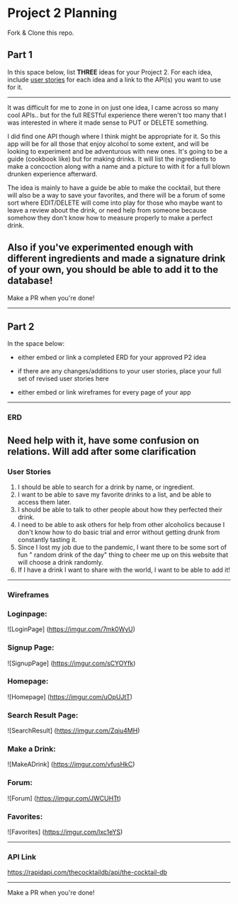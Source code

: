# Project 2 Planning

Fork & Clone this repo.

## Part 1

In this space below, list **THREE** ideas for your Project 2. For each idea, include [user stories](https://revelry.co/user-stories-that-dont-suck/) for each idea and a link to the API(s) you want to use for it.

--------------------------------------------------------
It was difficult for me to zone in on just one idea, I came across so many cool APIs.. but for the full RESTful experience there weren't too many that I was interested in where it made sense to PUT or DELETE something. 

I did find one API though where I think might be appropriate for it. So this app will be for all those that enjoy alcohol to some extent, and will be looking to experiment and be adventurous with new ones. It's going to be a guide (cookbook like) but for making drinks. It will list the ingredients to make a concoction along with a name and a picture to with it for a full blown drunken experience afterward. 

The idea is mainly to have a guide be able to make the cocktail, but there will also be a way to save your favorites, and there will be a forum of some sort where EDIT/DELETE will come into play for those who maybe want to leave a review about the drink, or need help from someone because somehow they don't know how to measure properly to make a perfect drink.

Also if you've experimented enough with different ingredients and made a signature drink of your own, you should be able to add it to the database!
---------------------------------------------------------

Make a PR when you're done!

---

## Part 2

In the space below:
* either embed or link a completed ERD for your approved P2 idea

* if there are any changes/additions to your user stories, place your full set of revised user stories here

* either embed or link wireframes for every page of your app

----------------------------------------------------------
### ERD
Need help with it, have some confusion on relations. Will add after some clarification
----------------------------------------------------------
### User Stories
1. I should be able to search for a drink by name, or ingredient.
2. I want to be able to save my favorite drinks to a list, and be able to access them later.
3. I should be able to talk to other people about how they perfected their drink. 
4. I need to be able to ask others for help from other alcoholics because I don't know how to do basic trial and error without getting drunk from constantly tasting it.
5. Since I lost my job due to the pandemic, I want there to be some sort of fun " random drink of the day" thing to cheer me up on this website that will choose a drink randomly.
6. If I have a drink I want to share with the world, I want to be able to add it!

----------------------------------------------------------
### Wireframes

### Loginpage:
![LoginPage] (https://imgur.com/7mk0WyU)

### Signup Page:
![SignupPage] (https://imgur.com/sCYOYfk)

### Homepage:
![Homepage] (https://imgur.com/uOpUJtT)

### Search Result Page:
![SearchResult] (https://imgur.com/Zqiu4MH)

### Make a Drink:
![MakeADrink] (https://imgur.com/vfusHkC)

### Forum:
![Forum] (https://imgur.com/JWCUHTt)

### Favorites:
![Favorites] (https://imgur.com/lxc1eYS)

----------------------------------------------------------

### API Link

https://rapidapi.com/thecocktaildb/api/the-cocktail-db

----------------------------------------------------------

Make a PR when you're done!
